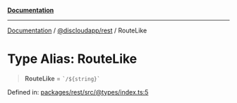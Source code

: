 [**Documentation**](../../../README.md)

***

[Documentation](../../../packages.md) / [@discloudapp/rest](../README.md) / RouteLike

# Type Alias: RouteLike

> **RouteLike** = `` `/${string}` ``

Defined in: [packages/rest/src/@types/index.ts:5](https://github.com/discloud/discloud.app/blob/1e4ce40911bd2c25d95ae21441839a6f9ec7c445/packages/rest/src/@types/index.ts#L5)
